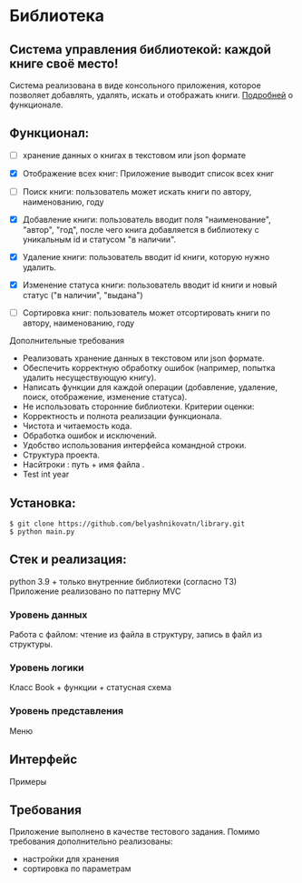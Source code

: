 # Библиотека
## Система управления библиотекой: каждой книге своё место!  
Система реализована в виде консольного приложения, которое позволяет добавлять, удалять, искать и отображать книги. [Подробней](#функционал) о функционале.

## Функционал:
- [ ] хранение данных о книгах в текстовом или json формате
- [x] Отображение всех книг: Приложение выводит список всех книг
- [ ] Поиск книги: пользователь может искать книги по автору, наименованию, году
- [x] Добавление книги: пользователь вводит поля "наименование", "автор", "год", после чего книга добавляется в библиотеку с уникальным id и статусом "в наличии".
- [x] Удаление книги: пользователь вводит id книги, которую нужно удалить.
- [x] Изменение статуса книги: пользователь вводит id книги и новый статус ("в наличии", "выдана")
- [ ] Сортировка книг: пользователь может отсортировать книги по автору, наименованию, году  


Дополнительные требования
-  Реализовать хранение данных в текстовом или json формате.
-  Обеспечить корректную обработку ошибок (например, попытка удалить
несуществующую книгу).
- Написать функции для каждой операции (добавление, удаление, поиск,
отображение, изменение статуса).
- Не использовать сторонние библиотеки.
Критерии оценки:
- Корректность и полнота реализации функционала.
- Чистота и читаемость кода.
- Обработка ошибок и исключений.
- Удобство использования интерфейса командной строки.
- Структура проекта.
- Насйтроки : путь + имя файла .
- Test int year 

## Установка:
```
$ git clone https://github.com/belyashnikovatn/library.git
$ python main.py
```

## Стек и реализация:
python 3.9 + только внутренние библиотеки (согласно ТЗ)  
Приложение реализовано по паттерну MVC
### Уровень данных
Работа с файлом: чтение из файла в структуру, запись в файл из структуры.
### Уровень логики
Класс Book + функции + статусная схема
### Уровень представления
Меню 


## Интерфейс
Примеры 


## Требования
Приложение выполнено в качестве тестового задания. 
Помимо требования дополнительно реализованы:  
- настройки для хранения 
- сортировка по параметрам

